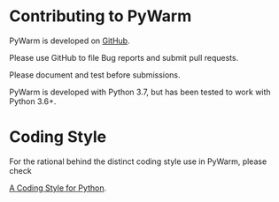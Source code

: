 # Contributing to PyWarm

PyWarm is developed on [GitHub](https://github.com/blue-season/pywarm). 

Please use GitHub to file Bug reports and submit pull requests. 

Please document and test before submissions.

PyWarm is developed with Python 3.7, but has been tested to work with Python 3.6+.

# Coding Style

For the rational behind the distinct coding style use in PyWarm, please check

[A Coding Style for Python](https://blue-season.github.io/a-coding-style-for-python/).
